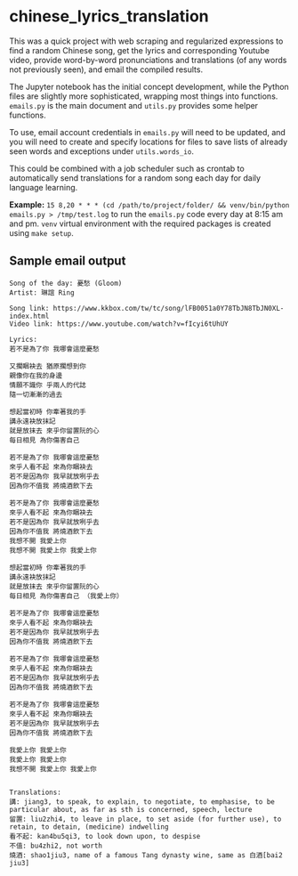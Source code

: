 # chinese_lyrics_translation
This was a quick project with web scraping and regularized expressions to find a random Chinese song, get the lyrics and corresponding Youtube video, provide word-by-word pronunciations and translations (of any words not previously seen), and email the compiled results.

The Jupyter notebook has the initial concept development, while the Python files are slightly more sophisticated, wrapping most things into functions. `emails.py` is the main document and `utils.py` provides some helper functions.

To use, email account credentials in `emails.py` will need to be updated, and you will need to create and specify locations for files to save lists of already seen words and exceptions under `utils.words_io`.

This could be combined with a job scheduler such as crontab to automatically send translations for a random song each day for daily language learning.

**Example:** `15 8,20 * * * (cd /path/to/project/folder/ && venv/bin/python emails.py > /tmp/test.log` to run the `emails.py` code every day at 8:15 am and pm. `venv` virtual environment with the required packages is created using `make setup`.

## Sample email output

    Song of the day: 憂愁 (Gloom)
    Artist: 琳誼 Ring

    Song link: https://www.kkbox.com/tw/tc/song/lFB0051a0Y78TbJN8TbJN0XL-index.html
    Video link: https://www.youtube.com/watch?v=fIcyi6tUhUY

    Lyrics:
    若不是為了你 我哪會這麼憂愁

    又擱睏袂去 猶原擱想到你
    親像你在我的身邊
    情願不識你 乎兩人的代誌
    隨一切漸漸的過去

    想起當初時 你牽著我的手
    講永遠袂放抹記
    就是放抹去 來乎你留置阮的心
    每日相見 為你傷害自己

    若不是為了你 我哪會這麼憂愁
    來乎人看不起 來為你睏袂去
    若不是因為你 我早就放咧乎去
    因為你不值我 將燒酒飲下去

    若不是為了你 我哪會這麼憂愁
    來乎人看不起 來為你睏袂去
    若不是因為你 我早就放咧乎去
    因為你不值我 將燒酒飲下去
    我想不開 我愛上你
    我想不開 我愛上你 我愛上你

    想起當初時 你牽著我的手
    講永遠袂放抹記
    就是放抹去 來乎你留置阮的心
    每日相見 為你傷害自己 （我愛上你）

    若不是為了你 我哪會這麼憂愁
    來乎人看不起 來為你睏袂去
    若不是因為你 我早就放咧乎去
    因為你不值我 將燒酒飲下去

    若不是為了你 我哪會這麼憂愁
    來乎人看不起 來為你睏袂去
    若不是因為你 我早就放咧乎去
    因為你不值我 將燒酒飲下去

    若不是為了你 我哪會這麼憂愁
    來乎人看不起 來為你睏袂去
    若不是因為你 我早就放咧乎去
    因為你不值我 將燒酒飲下去

    我愛上你 我愛上你
    我愛上你 我愛上你
    我想不開 我愛上你 我愛上你


    Translations:
    講: jiang3, to speak, to explain, to negotiate, to emphasise, to be particular about, as far as sth is concerned, speech, lecture
    留置: liu2zhi4, to leave in place, to set aside (for further use), to retain, to detain, (medicine) indwelling
    看不起: kan4bu5qi3, to look down upon, to despise
    不值: bu4zhi2, not worth
    燒酒: shao1jiu3, name of a famous Tang dynasty wine, same as 白酒[bai2 jiu3]
